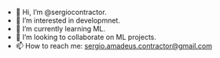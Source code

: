 - 👋 Hi, I’m @sergiocontractor.
- 👀 I’m interested in developmnet.
- 🌱 I’m currently learning ML.
- 💞️ I’m looking to collaborate on ML projects.
- 📫 How to reach me: sergio.amadeus.contractor@gmail.com

<!---
sergiocontractor/sergiocontractor is a ✨ special ✨ repository because its `README.md` (this file) appears on your GitHub profile.
You can click the Preview link to take a look at your changes.
--->
